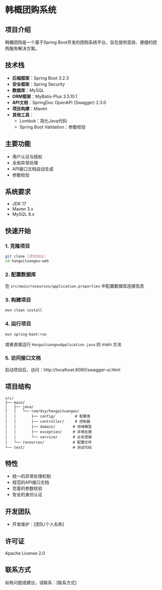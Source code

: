 # 韩概团购系统

## 项目介绍
韩概团购是一个基于Spring Boot开发的团购系统平台，旨在提供高效、便捷的团购服务解决方案。

## 技术栈
- **后端框架**：Spring Boot 3.2.3
- **安全框架**：Spring Security
- **数据库**：MySQL
- **ORM框架**：MyBatis-Plus 3.5.10.1
- **API文档**：SpringDoc OpenAPI (Swagger) 2.3.0
- **项目构建**：Maven
- **其他工具**：
  - Lombok：简化Java代码
  - Spring Boot Validation：参数校验

## 主要功能
- 用户认证与授权
- 全局异常处理
- API接口文档自动生成
- 参数校验

## 系统要求
- JDK 17
- Maven 3.x
- MySQL 8.x

## 快速开始

### 1. 克隆项目
```bash
git clone [项目地址]
cd hangaituangou-web
```

### 2. 配置数据库
在 `src/main/resources/application.properties` 中配置数据库连接信息

### 3. 构建项目
```bash
mvn clean install
```

### 4. 运行项目
```bash
mvn spring-boot:run
```
或者直接运行 `HangaituangouApplication.java` 的 main 方法

### 5. 访问接口文档
启动项目后，访问：http://localhost:8080/swagger-ui.html

## 项目结构
```
src/
├── main/
│   ├── java/
│   │   └── com/dsy/hangaituangou/
│   │       ├── config/         # 配置类
│   │       ├── controller/     # 控制器
│   │       ├── domain/        # 领域模型
│   │       ├── exception/     # 异常处理
│   │       └── service/       # 业务逻辑
│   └── resources/             # 配置文件
└── test/                      # 测试代码
```

## 特性
- 统一的异常处理机制
- 规范的API接口文档
- 完善的参数校验
- 安全的身份认证

## 开发团队
- 开发维护：[团队/个人名称]

## 许可证
Apache License 2.0

## 联系方式
如有问题或建议，请联系：[联系方式]